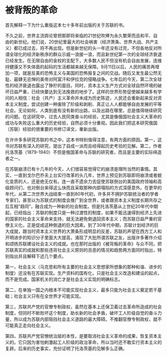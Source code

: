 # 被背叛的革命
  
首先解释一下为什么重版这本七十多年前出版的关于苏联的书。

不久之前，世界主流舆论曾把那即将来临的21世纪吹捧为永久繁荣而且和平、自由的新世纪。他们说，20世纪里最大的社会祸害（经济萧条、世界大战、共产主义）都已成过去，将不再出现。但是新世纪的头一年还没有过完，不但各地反对所谓全球化的经济新秩序的群众示威一浪接一浪，而且新世纪第一次的全球经济衰退已经发生。在无限自由的金权的支配下，大多数人民不但没有机会自由发展，连维持健康又不失体面的起码的生活都越来越无保障。9月11日以后，人民的痛苦再增加一项，就是反美的恐怖主义与美国的恐怖报复之间的交战。随后又发生最公然无耻、最肆无忌惮的美帝对阿富汗和伊拉克的侵略战争。七年后的今天，第二次全球性的经济衰退也露出了狰狞的面目。同时，资本主义生产方式对全球自然环境的破坏日益严重，已经快要达到无法挽救的地步了。这样的世界形势促使越来越多有学问的人相信：社会（共产）主义革命并未成为历史陈迹，人民还会重新起来反对资本主义制度，尝试创建一种废除了阶级和剥削、真正让人人都能够自由发展的平等社会。无论如何，人类到底有没有新的出路，以及出路在哪里，总是值得继续研究的问题。在这研究中，过去人民同类奋斗的经验，尤其是像俄国社会主义大革命的成功与失败这么重大的历史经验，自然必须十分重视。因此我们把这本研究俄国（苏联）经验的很重要的书修订译文，重新出版。

在许许多多研究苏联的书之中，这本书特别值得注意，有两方面的原因。第一，这书对苏联有深入的研究，提出了自成一派而且经得起历史考验的见解。第二，作者托洛茨基（1879-1940）不但是俄国革命与苏联的研究者，而且是主要的实际缔造者之一。

在苏联崩溃已有十几年的今天，人们很容易觉得它的崩溃是理所当然的事情。其实，一直到戈尔巴乔夫上台实行改革的头几年，世界上预见到苏联即将崩溃或者蜕化变质的人，还是绝无仅有。连一直不遗余力去促使苏联倒台的美国政府领袖和高级顾问们，也对倒台来得这么快而且采取那种内部塌陷的方式深感意外。在更早的年代，从第二次世界大战结束一直到80年代初，许多并不拥护苏联统治者的学者专家们，甚至以为苏联式的制度会推广到全世界，或者跟资本主义制度长期共存之后互相“趋同”，融合成为一种新的社会制度。但是托洛茨基从上世纪20年代中期起，已经指出：苏联的制度只是一种过渡性的制度，如果不能迅速得到经济上先进的国家的社会主义革命来支持，就无法避免倒退回资本主义；而苏联日益严重的官僚主义化，正是促成这种倒退的巨大因素。到了30年代中期，苏联计划经济的巨大成就，跟当时资本主义世界的大萧条形成明显的反差，苏联的声望在西方工人和开明进步的知识分子里面大大提高，涌现了大批所谓苏联之友，出版许多著作介绍和颂扬苏联建设社会主义的成就。也在那时出版的《被背叛的革命》与众不同，把苏联真实的成就和那些违背社会主义原则的丑恶的情况和趋势两方面同时指出，特别指出并且解释下述几个要点。

第一，社会主义（马克思和所有主要的社会主义思想家所想象的那种和谐、进步的制度）还没有在苏联实现。生产资料的国有化，只是社会主义改造和建设的起点，而不是完成。国家机关的消亡才是社会主义实现的明确标志。

第二，在单独一国之内根本不可能实现社会主义，最多只能为社会主义奠定若干基础；社会主义只有在全世界才可能实现。

第三，苏联共产党的官僚专制政权，虽然在基本上还保卫着过去革命所造成的社会制度，但同时不断败坏这个制度，助长新的社会矛盾，破坏工人阶级自觉的奋斗力量，所以成为苏联内部阻挡社会主义道路的最大障碍。不推翻官僚专制政权，就不可能真正走向社会主义。

第四，苏联共产党官僚统治层的本性，是要取消社会主义革命的成果，恢复资本主义的。它只因为害怕剌激起工人阶级的政治革命，所以当时还不敢实行资本主义的复辟。后来的历史事实，充份证明了托洛茨基的见解多么正确。